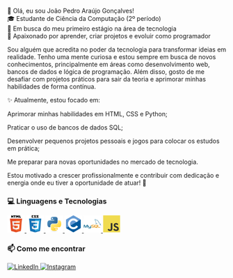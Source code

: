 👋 Olá, eu sou João Pedro Araújo Gonçalves! <br>
🎓 Estudante de Ciência da Computação (2º período) <br> 🎯 Em busca do meu primeiro estágio na área de tecnologia <br> 🚀 Apaixonado por aprender, criar projetos e evoluir como programador <br>

Sou alguém que acredita no poder da tecnologia para transformar ideias em realidade. Tenho uma mente curiosa e estou sempre em busca de novos conhecimentos, principalmente em áreas como desenvolvimento web, bancos de dados e lógica de programação.
Além disso, gosto de me desafiar com projetos práticos para sair da teoria e aprimorar minhas habilidades de forma contínua.

✨ Atualmente, estou focado em:

Aprimorar minhas habilidades em HTML, CSS e Python;

Praticar o uso de bancos de dados SQL;

Desenvolver pequenos projetos pessoais e jogos para colocar os estudos em prática;

Me preparar para novas oportunidades no mercado de tecnologia.

Estou motivado a crescer profissionalmente e contribuir com dedicação e energia onde eu tiver a oportunidade de atuar! 🚀

<h3 align="left">💻 Linguagens e Tecnologias</h3> <p align="left"> <a href="https://www.w3.org/html/" target="_blank" rel="noreferrer"> <img src="https://raw.githubusercontent.com/devicons/devicon/master/icons/html5/html5-original-wordmark.svg" alt="html5" width="40" height="40"/> </a> <a href="https://www.w3schools.com/css/" target="_blank" rel="noreferrer"> <img src="https://raw.githubusercontent.com/devicons/devicon/master/icons/css3/css3-original-wordmark.svg" alt="css3" width="40" height="40"/> </a> <a href="https://www.python.org" target="_blank" rel="noreferrer"> <img src="https://raw.githubusercontent.com/devicons/devicon/master/icons/python/python-original.svg" alt="python" width="40" height="40"/> </a> <a href="https://devdocs.io/c/" target="_blank" rel="noreferrer"> <img src="https://raw.githubusercontent.com/devicons/devicon/master/icons/c/c-original.svg" alt="c" width="40" height="40"/> </a> <a href="https://www.mysql.com/" target="_blank" rel="noreferrer"> <img src="https://raw.githubusercontent.com/devicons/devicon/master/icons/mysql/mysql-original-wordmark.svg" alt="mysql" width="40" height="40"/> </a> <a href="https://developer.mozilla.org/en-US/docs/Web/JavaScript" target="_blank" rel="noreferrer"> <img src="https://raw.githubusercontent.com/devicons/devicon/master/icons/javascript/javascript-original.svg" alt="javascript" width="40" height="40"/> </a> </p>

<h3 align="left">📫 Como me encontrar</h3>

<p align="left">
  <a href="https://www.linkedin.com/in/joão-pedro-araújo-gonçalves-94214933b/" target="_blank" rel="noreferrer">
    <img src="https://img.shields.io/badge/-LinkedIn-0A66C2?style=for-the-badge&logo=linkedin&logoColor=white" alt="LinkedIn"/>
  </a>
  <a href="https://www.instagram.com/araujo.jpedr0/" target="_blank" rel="noreferrer">
    <img src="https://img.shields.io/badge/-Instagram-E4405F?style=for-the-badge&logo=instagram&logoColor=white" alt="Instagram"/>
  </a>
</p>
